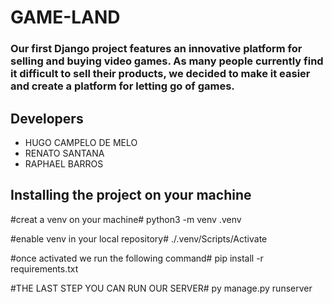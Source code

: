 # GAME-LAND #

### Our first Django project features an innovative platform for selling and buying video games. As many people currently find it difficult to sell their products, we decided to make it easier and create a platform for letting go of games.  ###

## Developers ##

* HUGO CAMPELO DE MELO 
* RENATO SANTANA
* RAPHAEL BARROS

## Installing the project on your machine ##

 #creat a venv on your machine# 
      python3 -m venv .venv
      
 #enable venv in your local repository# 
  ./.venv/Scripts/Activate

 #once activated we run the following command# 
  pip install -r requirements.txt
  
 #THE LAST STEP YOU CAN RUN OUR SERVER# 
  py manage.py runserver
